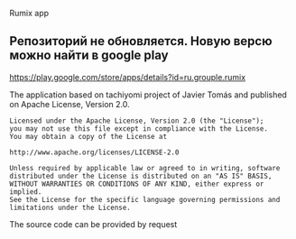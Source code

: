 Rumix app

## Репозиторий не обновляется. Новую версю можно найти в google play
https://play.google.com/store/apps/details?id=ru.grouple.rumix

The application based on tachiyomi project of Javier Tomás and published on Apache License, Version 2.0.

```
Licensed under the Apache License, Version 2.0 (the "License");
you may not use this file except in compliance with the License.
You may obtain a copy of the License at

http://www.apache.org/licenses/LICENSE-2.0

Unless required by applicable law or agreed to in writing, software
distributed under the License is distributed on an "AS IS" BASIS,
WITHOUT WARRANTIES OR CONDITIONS OF ANY KIND, either express or implied.
See the License for the specific language governing permissions and
limitations under the License.
```

The source code can be provided by request
